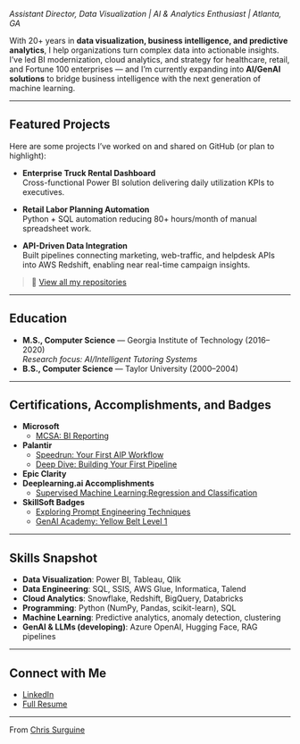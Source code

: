 *Assistant Director, Data Visualization \| AI & Analytics Enthusiast \| Atlanta, GA*  

With 20+ years in **data visualization, business intelligence, and predictive analytics**, I help organizations turn complex data into actionable insights. I’ve led BI modernization, cloud analytics, and strategy for healthcare, retail, and Fortune 100 enterprises — and I’m currently expanding into **AI/GenAI solutions** to bridge business intelligence with the next generation of machine learning.  

---

## Featured Projects
Here are some projects I’ve worked on and shared on GitHub (or plan to highlight):  

- **Enterprise Truck Rental Dashboard**  
  Cross-functional Power BI solution delivering daily utilization KPIs to executives.   

- **Retail Labor Planning Automation**  
  Python + SQL automation reducing 80+ hours/month of manual spreadsheet work.  

- **API-Driven Data Integration**  
  Built pipelines connecting marketing, web-traffic, and helpdesk APIs into AWS Redshift, enabling near real-time campaign insights.  

> 🔗 [View all my repositories](https://github.com/csurguine?tab=repositories)  

---

## Education
- **M.S., Computer Science** — Georgia Institute of Technology (2016–2020)  
  *Research focus: AI/Intelligent Tutoring Systems*  
- **B.S., Computer Science** — Taylor University (2000–2004)  

---

## Certifications, Accomplishments, and Badges
- **Microsoft**
  - [MCSA: BI Reporting](https://www.credly.com/badges/3011ba97-27de-4ed6-a4ee-350d049f50c5)
- **Palantir**
  - [Speedrun: Your First AIP Workflow](https://verify.skilljar.com/c/wx8qd39su27o)
  - [Deep Dive: Building Your First Pipeline](https://verify.skilljar.com/c/7f9ouprnjsnu)
- **Epic Clarity**  
- **Deeplearning.ai Accomplishments**
  - [Supervised Machine Learning:Regression and Classification](https://www.coursera.org/account/accomplishments/verify/74P42G2AH50V)
- **SkillSoft Badges**
  - [Exploring Prompt Engineering Techniques](https://skillsoft.digitalbadges.skillsoft.com/ff99d739-f3c1-4203-a22e-157683b18089)
  - [GenAI Academy: Yellow Belt Level 1](https://nttdataservices.digitalbadges.skillsoft.com/8a96256a-411e-426f-ac30-115e45f430c8#acc.J0utPnSI)
---

## Skills Snapshot
- **Data Visualization**: Power BI, Tableau, Qlik  
- **Data Engineering**: SQL, SSIS, AWS Glue, Informatica, Talend  
- **Cloud Analytics**: Snowflake, Redshift, BigQuery, Databricks  
- **Programming**: Python (NumPy, Pandas, scikit-learn), SQL  
- **Machine Learning**: Predictive analytics, anomaly detection, clustering  
- **GenAI & LLMs (developing)**: Azure OpenAI, Hugging Face, RAG pipelines  

---

## Connect with Me
- [LinkedIn](https://linkedin.com/in/chriss)
- [Full Resume](https://github.com/csurguine/csurguine.github.io/blob/9a2702cc781282bc228e67f6c7863b37908f765a/_includes/Christopher%20Surguine.pdf)

---
From [Chris Surguine](https://github.com/csurguine)
